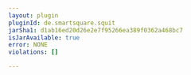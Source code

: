 ```yaml
---
layout: plugin
pluginId: de.smartsquare.squit
jarSha1: d1ab16ed20d26e2e7f95266ea389f0362a468bc7
isJarAvailable: true
error: NONE
violations: []

---
```

